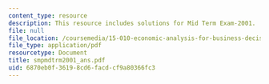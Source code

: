 ```yaml
---
content_type: resource
description: This resource includes solutions for Mid Term Exam-2001.
file: null
file_location: /coursemedia/15-010-economic-analysis-for-business-decisions-fall-2004/6870eb0f36198cd6facdcf9a80366fc3_smpmdtrm2001_ans.pdf
file_type: application/pdf
resourcetype: Document
title: smpmdtrm2001_ans.pdf
uid: 6870eb0f-3619-8cd6-facd-cf9a80366fc3
---
```

